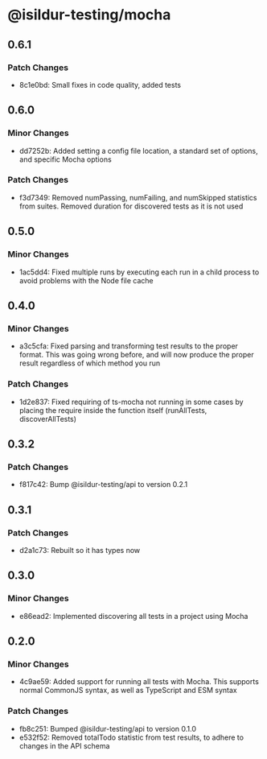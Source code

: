 # @isildur-testing/mocha

## 0.6.1

### Patch Changes

- 8c1e0bd: Small fixes in code quality, added tests

## 0.6.0

### Minor Changes

- dd7252b: Added setting a config file location, a standard set of options, and specific Mocha options

### Patch Changes

- f3d7349: Removed numPassing, numFailing, and numSkipped statistics from suites. Removed duration for discovered tests as it is not used

## 0.5.0

### Minor Changes

- 1ac5dd4: Fixed multiple runs by executing each run in a child process to avoid problems with the Node file cache

## 0.4.0

### Minor Changes

- a3c5cfa: Fixed parsing and transforming test results to the proper format. This was going wrong before, and will now produce the proper result regardless of which method you run

### Patch Changes

- 1d2e837: Fixed requiring of ts-mocha not running in some cases by placing the require inside the function itself (runAllTests, discoverAllTests)

## 0.3.2

### Patch Changes

- f817c42: Bump @isildur-testing/api to version 0.2.1

## 0.3.1

### Patch Changes

- d2a1c73: Rebuilt so it has types now

## 0.3.0

### Minor Changes

- e86ead2: Implemented discovering all tests in a project using Mocha

## 0.2.0

### Minor Changes

- 4c9ae59: Added support for running all tests with Mocha. This supports normal CommonJS syntax, as well as TypeScript and ESM syntax

### Patch Changes

- fb8c251: Bumped @isildur-testing/api to version 0.1.0
- e532f52: Removed totalTodo statistic from test results, to adhere to changes in the API schema
